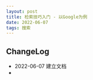 ```yaml
---
layout: post
title: 检索技巧入门 - 以Google为例  
date: 2022-06-07 
tags: 搜索    
---
```

  
##  






##  ChangeLog  
* 2022-06-07 建立文档  
* 